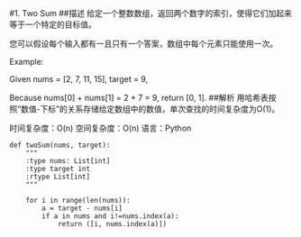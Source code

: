 #1. Two Sum
##描述
给定一个整数数组，返回两个数字的索引，使得它们加起来等于一个特定的目标值。

您可以假设每个输入都有一且只有一个答案，数组中每个元素只能使用一次。

Example:

Given nums = [2, 7, 11, 15], target = 9,

Because nums[0] + nums[1] = 2 + 7 = 9,
return [0, 1].
##解析
用哈希表按照“数值-下标”的关系存储给定数组中的数值，单次查找的时间复杂度为O(1)。

时间复杂度：O(n)
空间复杂度：O(n)
语言：Python

```
def twoSum(nums, target):
    """
    :type nums: List[int]
    :type target int
    :rtype List[int]
    """

    for i in range(len(nums)):
        a = target - nums[i]
        if a in nums and i!=nums.index(a):
            return ([i, nums.index(a)])
```